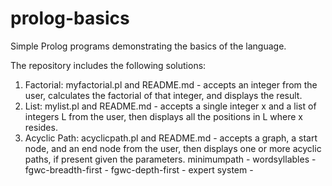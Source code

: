 # prolog-basics
Simple Prolog programs demonstrating the basics of the language.

The repository includes the following solutions:

1. Factorial: myfactorial.pl and README.md - accepts an integer from the user, calculates the factorial of that integer, and displays the result.
2. List: mylist.pl and README.md - accepts a single integer x and a list of integers L from the user, then displays all the positions in L where x resides.
3. Acyclic Path: acyclicpath.pl and README.md - accepts a graph, a start node, and an end node from the user, then displays one or more acyclic paths, if present given the parameters.
minimumpath -
wordsyllables -
fgwc-breadth-first -
fgwc-depth-first -
expert system - 
